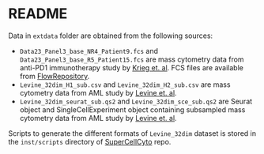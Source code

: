 # README

Data in `extdata` folder are obtained from the following sources:

* `Data23_Panel3_base_NR4_Patient9.fcs` and 
`Data23_Panel3_base_R5_Patient15.fcs` are mass cytometry data from anti-PD1 
  immunotherapy study by [Krieg et. al](https://doi.org/10.1038/nm.4466).
  FCS files are available from 
  [FlowRepository](
  http://flowrepository.org/public_experiment_representations/1124).
* `Levine_32dim_H1_sub.csv` and `Levine_32dim_H2_sub.csv` are mass cytometry
  data from AML study by 
  [Levine et. al](https://doi.org/10.1016/j.cell.2015.05.047).
* `Levine_32dim_seurat_sub.qs2` and `Levine_32dim_sce_sub.qs2` are
  Seurat object and SingleCellExperiment object containing subsampled
  mass cytometry data from AML study by 
  [Levine et. al](https://doi.org/10.1016/j.cell.2015.05.047).
  
Scripts to generate the different formats of `Levine_32dim` dataset is stored 
in the `inst/scripts` directory of 
[SuperCellCyto](https://github.com/phipsonlab/SuperCellCyto) repo.
